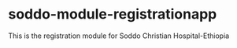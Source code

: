 soddo-module-registrationapp
============================
This is the registration module for Soddo Christian Hospital-Ethiopia
